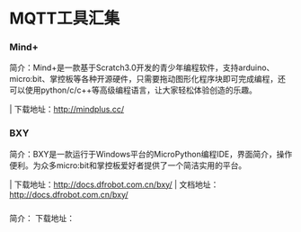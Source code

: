 # MQTT工具汇集

###


### Mind+

简介：Mind+是一款基于Scratch3.0开发的青少年编程软件，支持arduino、micro:bit、掌控板等各种开源硬件，只需要拖动图形化程序块即可完成编程，还可以使用python/c/c++等高级编程语言，让大家轻松体验创造的乐趣。

| 下载地址：http://mindplus.cc/

### BXY

简介：BXY是一款运行于Windows平台的MicroPython编程IDE，界面简介，操作便利。为众多micro:bit和掌控板爱好者提供了一个简洁实用的平台。

| 下载地址：http://docs.dfrobot.com.cn/bxy/
| 文档地址：http://docs.dfrobot.com.cn/bxy/

### 

简介：
下载地址：

###

